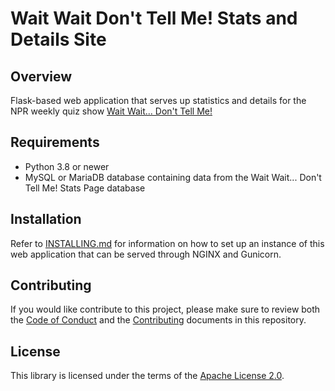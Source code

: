 # Wait Wait Don't Tell Me! Stats and Details Site

## Overview

Flask-based web application that serves up statistics and details for the NPR
weekly quiz show [Wait Wait... Don't Tell Me!](http://waitwait.npr.org)

## Requirements

- Python 3.8 or newer
- MySQL or MariaDB database containing data from the Wait Wait... Don't Tell
  Me! Stats Page database

## Installation

Refer to [INSTALLING.md](INSTALLING.md) for information on how to set up an
instance of this web application that can be served through NGINX and Gunicorn.

## Contributing

If you would like contribute to this project, please make sure to review both
the [Code of Conduct](CODE_OF_CONDUCT.md) and the
[Contributing](CONTRIBUTING.md) documents in this repository.

## License

This library is licensed under the terms of the
[Apache License 2.0](http://www.apache.org/licenses/LICENSE-2.0).
